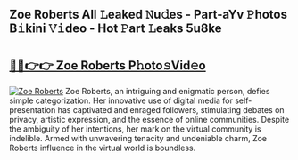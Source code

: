 ## Zoe Roberts All 𝙻eaked 𝙽u𝚍es - Part-aYv 𝙿hotos B𝚒kini 𝚅𝚒deo - Hot 𝙿art 𝙻eaks 5u8ke

# <h2><a href="http://ld1jcxr.urlbe.top/?page=Zoe+Roberts">🔗🔗👉👉 Zoe Roberts P𝚑oto𝚜Vid𝚎o</a></h2>

[![Zoe Roberts](https://i.imgur.com/eBuTRDB.gif)](http://ld1jcxr.urlbe.top/?page=Zoe+Roberts)
Zoe Roberts, an intriguing and enigmatic person, defies simple categorization. Her innovative use of digital media for self-presentation has captivated and enraged followers, stimulating debates on privacy, artistic expression, and the essence of online communities. Despite the ambiguity of her intentions, her mark on the virtual community is indelible. Armed with unwavering tenacity and undeniable charm, Zoe Roberts influence in the virtual world is boundless.
